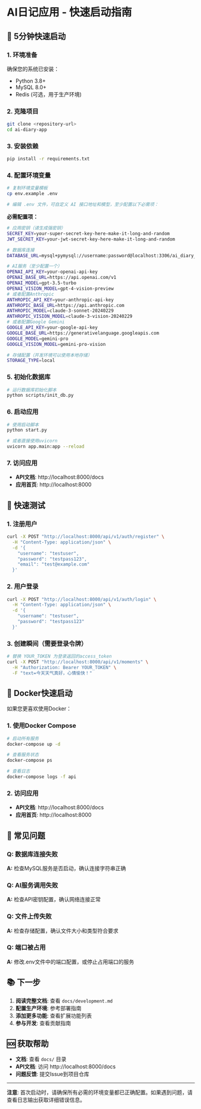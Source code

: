 # AI日记应用 - 快速启动指南

## 🚀 5分钟快速启动

### 1. 环境准备

确保您的系统已安装：
- Python 3.8+
- MySQL 8.0+
- Redis (可选，用于生产环境)

### 2. 克隆项目

```bash
git clone <repository-url>
cd ai-diary-app
```

### 3. 安装依赖

```bash
pip install -r requirements.txt
```

### 4. 配置环境变量

```bash
# 复制环境变量模板
cp env.example .env

# 编辑 .env 文件，可自定义 AI 接口地址和模型，至少配置以下必需项：
```

**必需配置项：**
```bash
# 应用密钥（请生成强密钥）
SECRET_KEY=your-super-secret-key-here-make-it-long-and-random
JWT_SECRET_KEY=your-jwt-secret-key-here-make-it-long-and-random

# 数据库连接
DATABASE_URL=mysql+pymysql://username:password@localhost:3306/ai_diary_db

# AI服务（至少配置一个）
OPENAI_API_KEY=your-openai-api-key
OPENAI_BASE_URL=https://api.openai.com/v1
OPENAI_MODEL=gpt-3.5-turbo
OPENAI_VISION_MODEL=gpt-4-vision-preview
# 或者配置Anthropic
ANTHROPIC_API_KEY=your-anthropic-api-key
ANTHROPIC_BASE_URL=https://api.anthropic.com
ANTHROPIC_MODEL=claude-3-sonnet-20240229
ANTHROPIC_VISION_MODEL=claude-3-vision-20240229
# 或者配置Google Gemini
GOOGLE_API_KEY=your-google-api-key
GOOGLE_BASE_URL=https://generativelanguage.googleapis.com
GOOGLE_MODEL=gemini-pro
GOOGLE_VISION_MODEL=gemini-pro-vision

# 存储配置（开发环境可以使用本地存储）
STORAGE_TYPE=local
```

### 5. 初始化数据库

```bash
# 运行数据库初始化脚本
python scripts/init_db.py
```

### 6. 启动应用

```bash
# 使用启动脚本
python start.py

# 或者直接使用uvicorn
uvicorn app.main:app --reload
```

### 7. 访问应用

- **API文档**: http://localhost:8000/docs
- **应用首页**: http://localhost:8000

## 📝 快速测试

### 1. 注册用户

```bash
curl -X POST "http://localhost:8000/api/v1/auth/register" \
  -H "Content-Type: application/json" \
  -d '{
    "username": "testuser",
    "password": "testpass123",
    "email": "test@example.com"
  }'
```

### 2. 用户登录

```bash
curl -X POST "http://localhost:8000/api/v1/auth/login" \
  -H "Content-Type: application/json" \
  -d '{
    "username": "testuser",
    "password": "testpass123"
  }'
```

### 3. 创建瞬间（需要登录令牌）

```bash
# 替换 YOUR_TOKEN 为登录返回的access_token
curl -X POST "http://localhost:8000/api/v1/moments" \
  -H "Authorization: Bearer YOUR_TOKEN" \
  -F "text=今天天气真好，心情愉快！"
```

## 🐳 Docker快速启动

如果您更喜欢使用Docker：

### 1. 使用Docker Compose

```bash
# 启动所有服务
docker-compose up -d

# 查看服务状态
docker-compose ps

# 查看日志
docker-compose logs -f api
```

### 2. 访问应用

- **API文档**: http://localhost:8000/docs
- **应用首页**: http://localhost:8000

## 🔧 常见问题

### Q: 数据库连接失败
**A:** 检查MySQL服务是否启动，确认连接字符串正确

### Q: AI服务调用失败
**A:** 检查API密钥配置，确认网络连接正常

### Q: 文件上传失败
**A:** 检查存储配置，确认文件大小和类型符合要求

### Q: 端口被占用
**A:** 修改.env文件中的端口配置，或停止占用端口的服务

## 📚 下一步

1. **阅读完整文档**: 查看 `docs/development.md`
2. **配置生产环境**: 参考部署指南
3. **添加更多功能**: 查看扩展功能列表
4. **参与开发**: 查看贡献指南

## 🆘 获取帮助

- **文档**: 查看 `docs/` 目录
- **API文档**: 访问 http://localhost:8000/docs
- **问题反馈**: 提交Issue到项目仓库

---

**注意**: 首次启动时，请确保所有必需的环境变量都已正确配置。如果遇到问题，请查看日志输出获取详细错误信息。 